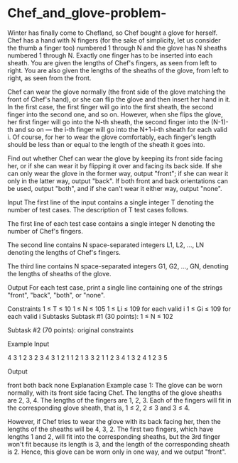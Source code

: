 # Chef_and_glove-problem-
Winter has finally come to Chefland, so Chef bought a glove for herself. Chef has a hand with N fingers (for the sake of simplicity, let us consider the thumb a finger too) numbered 1 through N and the glove has N sheaths numbered 1 through N. Exactly one finger has to be inserted into each sheath. You are given the lengths of Chef's fingers, as seen from left to right. You are also given the lengths of the sheaths of the glove, from left to right, as seen from the front.

Chef can wear the glove normally (the front side of the glove matching the front of Chef's hand), or she can flip the glove and then insert her hand in it. In the first case, the first finger will go into the first sheath, the second finger into the second one, and so on. However, when she flips the glove, her first finger will go into the N-th sheath, the second finger into the (N-1)-th and so on — the i-th finger will go into the N+1-i-th sheath for each valid i. Of course, for her to wear the glove comfortably, each finger's length should be less than or equal to the length of the sheath it goes into.

Find out whether Chef can wear the glove by keeping its front side facing her, or if she can wear it by flipping it over and facing its back side. If she can only wear the glove in the former way, output "front"; if she can wear it only in the latter way, output "back". If both front and back orientations can be used, output "both", and if she can't wear it either way, output "none".

Input
The first line of the input contains a single integer T denoting the number of test cases. The description of T test cases follows.

The first line of each test case contains a single integer N denoting the number of Chef's fingers.

The second line contains N space-separated integers L1, L2, ..., LN denoting the lengths of Chef's fingers.

The third line contains N space-separated integers G1, G2, ..., GN, denoting the lengths of sheaths of the glove.

Output
For each test case, print a single line containing one of the strings "front", "back", "both", or "none".

Constraints
1 ≤ T ≤ 10
1 ≤ N ≤ 105
1 ≤ Li ≤ 109 for each valid i
1 ≤ Gi ≤ 109 for each valid i
Subtasks
Subtask #1 (30 points): 1 ≤ N ≤ 102

Subtask #2 (70 points): original constraints

Example
Input

4
3
1 2 3
2 3 4
3
1 2 1
1 2 1
3
3 2 1
1 2 3
4
1 3 2 4
1 2 3 5

Output

front
both
back
none
Explanation
Example case 1: The glove can be worn normally, with its front side facing Chef. The lengths of the glove sheaths are 2, 3, 4. The lengths of the fingers are 1, 2, 3. Each of the fingers will fit in the corresponding glove sheath, that is, 1 ≤ 2, 2 ≤ 3 and 3 ≤ 4.

However, if Chef tries to wear the glove with its back facing her, then the lengths of the sheaths will be 4, 3, 2. The first two fingers, which have lengths 1 and 2, will fit into the corresponding sheaths, but the 3rd finger won't fit because its length is 3, and the length of the corresponding sheath is 2. Hence, this glove can be worn only in one way, and we output "front".
